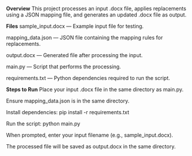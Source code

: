 **Overview**
This project processes an input .docx file, applies replacements using a JSON mapping file, and generates an updated .docx file as output.

**Files**
sample_input.docx — Example input file for testing.

mapping_data.json — JSON file containing the mapping rules for replacements.

output.docx — Generated file after processing the input.

main.py — Script that performs the processing.

requirements.txt — Python dependencies required to run the script.


**Steps to Run**
Place your input .docx file in the same directory as main.py.

Ensure mapping_data.json is in the same directory.

Install dependencies:
pip install -r requirements.txt

Run the script:
python main.py

When prompted, enter your input filename (e.g., sample_input.docx).

The processed file will be saved as output.docx in the same directory.
